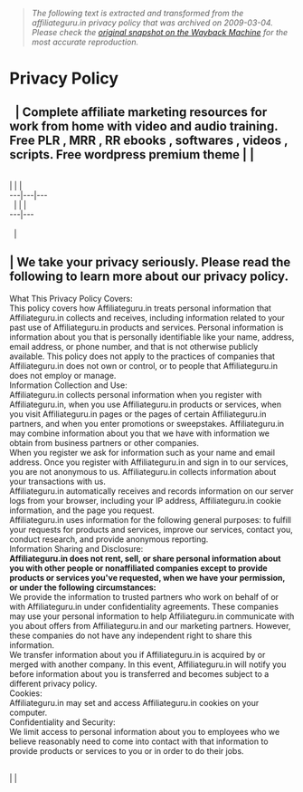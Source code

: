 > *The following text is extracted and transformed from the affiliateguru.in privacy policy that was archived on 2009-03-04. Please check the [original snapshot on the Wayback Machine](https://web.archive.org/web/20090304122537id_/http%3A//www.affiliateguru.in/privacy_policy.php) for the most accurate reproduction.*

# Privacy Policy

  | Complete affiliate marketing resources for work from home with video and audio training. Free PLR , MRR , RR ebooks , softwares , videos , scripts. Free wordpress premium theme |  |   
---  
   
|  |  |   
---|---|---  
  |  |  |   
---|---  
   
  | 

| We take your privacy seriously. Please read the following to learn more about our privacy policy.   
---  
What This Privacy Policy Covers:  
This policy covers how Affiliateguru.in treats personal information that Affiliateguru.in collects and receives, including information related to your past use of Affiliateguru.in products and services. Personal information is information about you that is personally identifiable like your name, address, email address, or phone number, and that is not otherwise publicly available. This policy does not apply to the practices of companies that Affiliateguru.in does not own or control, or to people that Affiliateguru.in does not employ or manage.  
Information Collection and Use:  
Affiliateguru.in collects personal information when you register with Affiliateguru.in, when you use Affiliateguru.in products or services, when you visit Affiliateguru.in pages or the pages of certain Affiliateguru.in partners, and when you enter promotions or sweepstakes. Affiliateguru.in may combine information about you that we have with information we obtain from business partners or other companies.  
When you register we ask for information such as your name and email address. Once you register with Affiliateguru.in and sign in to our services, you are not anonymous to us. Affiliateguru.in collects information about your transactions with us.  
Affiliateguru.in automatically receives and records information on our server logs from your browser, including your IP address, Affiliateguru.in cookie information, and the page you request.  
Affiliateguru.in uses information for the following general purposes: to fulfill your requests for products and services, improve our services, contact you, conduct research, and provide anonymous reporting.  
Information Sharing and Disclosure:  
**Affiliateguru.in does not rent, sell, or share personal information about you with other people or nonaffiliated companies except to provide products or services you've requested, when we have your permission, or under the following circumstances:**  
We provide the information to trusted partners who work on behalf of or with Affiliateguru.in under confidentiality agreements. These companies may use your personal information to help Affiliateguru.in communicate with you about offers from Affiliateguru.in and our marketing partners. However, these companies do not have any independent right to share this information.  
We transfer information about you if Affiliateguru.in is acquired by or merged with another company. In this event, Affiliateguru.in will notify you before information about you is transferred and becomes subject to a different privacy policy.  
Cookies:  
Affiliateguru.in may set and access Affiliateguru.in cookies on your computer.  
Confidentiality and Security:  
We limit access to personal information about you to employees who we believe reasonably need to come into contact with that information to provide products or services to you or in order to do their jobs.   
  
   
|  |   
   
   
   
 
